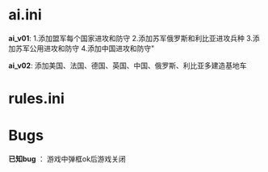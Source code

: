 # ai.ini
**ai_v01**: 1.添加盟军每个国家进攻和防守 2.添加苏军俄罗斯和利比亚进攻兵种 3.添加苏军公用进攻和防守 4.添加中国进攻和防守"

**ai_v02**: 添加美国、法国、德国、英国、中国、俄罗斯、利比亚多建造基地车

# rules.ini

# Bugs
**已知bug** ： 游戏中弹框ok后游戏关闭
